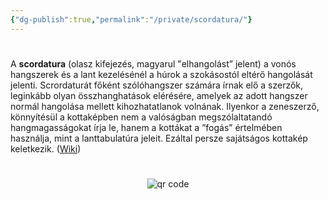 ```yaml
---
{"dg-publish":true,"permalink":"/private/scordatura/"}
---
```


#

A **scordatura** (olasz kifejezés, magyarul "elhangolást” jelent) a vonós hangszerek és a lant kezelésénél a húrok a szokásostól eltérő hangolását jelenti. Scrordaturát főként szólóhangszer számára írnak elő a szerzők, leginkább olyan összhanghatások elérésére, amelyek az adott hangszer normál hangolása mellett kihozhatatlanok volnának. Ilyenkor a zeneszerző, könnyítésül a kottaképben nem a valóságban megszólaltatandó hangmagasságokat írja le, hanem a kottákat a ”fogás” értelmében használja, mint a lanttabulatúra jeleit. Ezáltal persze sajátságos kottakép keletkezik. ([Wiki](https://www.wikiwand.com/hu/Scordatura))



#
<p style="text-align: center;"><img src="https://chart.googleapis.com/chart?cht=qr&chl=https://notes.andrasdenes.com/scordatura&chs=180x180&choe=UTF-8&chld=L|2" alt="qr code"></p>

